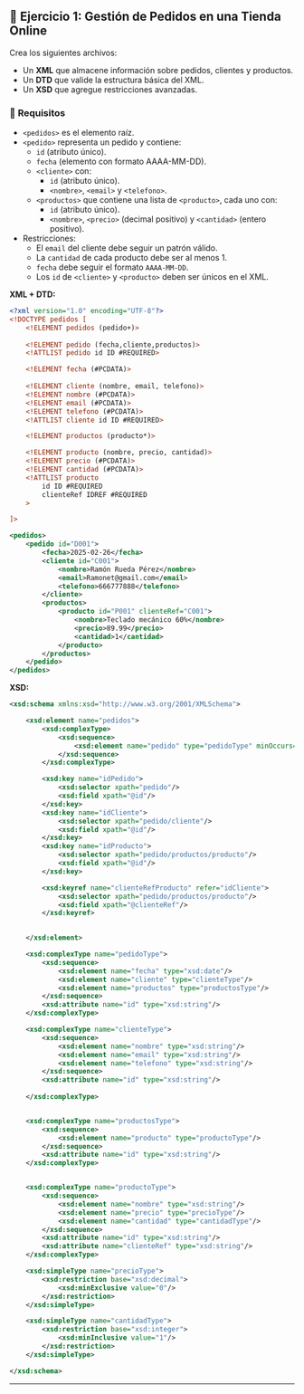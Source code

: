 ## 📌 **Ejercicio 1: Gestión de Pedidos en una Tienda Online**
Crea los siguientes archivos:
- Un **XML** que almacene información sobre pedidos, clientes y productos.
- Un **DTD** que valide la estructura básica del XML.
- Un **XSD** que agregue restricciones avanzadas.

### 🎯 **Requisitos**
- `<pedidos>` es el elemento raíz.
- `<pedido>` representa un pedido y contiene:
  - `id` (atributo único).
  - `fecha` (elemento con formato AAAA-MM-DD).
  - `<cliente>` con:
    - `id` (atributo único).
    - `<nombre>`, `<email>` y `<telefono>`.
  - `<productos>` que contiene una lista de `<producto>`, cada uno con:
    - `id` (atributo único).
    - `<nombre>`, `<precio>` (decimal positivo) y `<cantidad>` (entero positivo).
- Restricciones:
  - El `email` del cliente debe seguir un patrón válido.
  - La `cantidad` de cada producto debe ser al menos 1.
  - `fecha` debe seguir el formato `AAAA-MM-DD`.
  - Los `id` de `<cliente>` y `<producto>` deben ser únicos en el XML.

**XML + DTD:**
```xml
<?xml version="1.0" encoding="UTF-8"?>
<!DOCTYPE pedidos [
    <!ELEMENT pedidos (pedido+)>
    
    <!ELEMENT pedido (fecha,cliente,productos)>
    <!ATTLIST pedido id ID #REQUIRED>

    <!ELEMENT fecha (#PCDATA)>
    
    <!ELEMENT cliente (nombre, email, telefono)>
    <!ELEMENT nombre (#PCDATA)>
    <!ELEMENT email (#PCDATA)>
    <!ELEMENT telefono (#PCDATA)>
    <!ATTLIST cliente id ID #REQUIRED>

    <!ELEMENT productos (producto*)>

    <!ELEMENT producto (nombre, precio, cantidad)>
    <!ELEMENT precio (#PCDATA)>
    <!ELEMENT cantidad (#PCDATA)>
    <!ATTLIST producto 
        id ID #REQUIRED
        clienteRef IDREF #REQUIRED
    >

]>

<pedidos>
    <pedido id="D001">
        <fecha>2025-02-26</fecha>
        <cliente id="C001">
            <nombre>Ramón Rueda Pérez</nombre>
            <email>Ramonet@gmail.com</email>
            <telefono>666777888</telefono>
        </cliente>
        <productos>
            <producto id="P001" clienteRef="C001">
                <nombre>Teclado mecánico 60%</nombre>
                <precio>89.99</precio>
                <cantidad>1</cantidad>
            </producto>
        </productos>
    </pedido>
</pedidos>
```

**XSD:**
```xml
<xsd:schema xmlns:xsd="http://www.w3.org/2001/XMLSchema">

    <xsd:element name="pedidos">
        <xsd:complexType>
            <xsd:sequence>
                <xsd:element name="pedido" type="pedidoType" minOccurs="1" maxOccurs="unbounded"/>
            </xsd:sequence>
        </xsd:complexType>

        <xsd:key name="idPedido">
            <xsd:selector xpath="pedido"/>
            <xsd:field xpath="@id"/>
        </xsd:key>
        <xsd:key name="idCliente">
            <xsd:selector xpath="pedido/cliente"/>
            <xsd:field xpath="@id"/>
        </xsd:key>
        <xsd:key name="idProducto">
            <xsd:selector xpath="pedido/productos/producto"/>
            <xsd:field xpath="@id"/>
        </xsd:key>

        <xsd:keyref name="clienteRefProducto" refer="idCliente">
            <xsd:selector xpath="pedido/productos/producto"/>
            <xsd:field xpath="@clienteRef"/>
        </xsd:keyref>
        

    </xsd:element>

    <xsd:complexType name="pedidoType">
        <xsd:sequence>
            <xsd:element name="fecha" type="xsd:date"/>
            <xsd:element name="cliente" type="clienteType"/>
            <xsd:element name="productos" type="productosType"/>
        </xsd:sequence>
        <xsd:attribute name="id" type="xsd:string"/>
    </xsd:complexType>

    <xsd:complexType name="clienteType">
        <xsd:sequence>
            <xsd:element name="nombre" type="xsd:string"/>
            <xsd:element name="email" type="xsd:string"/>
            <xsd:element name="telefono" type="xsd:string"/>
        </xsd:sequence>
        <xsd:attribute name="id" type="xsd:string"/>
            
    </xsd:complexType>


    <xsd:complexType name="productosType">
        <xsd:sequence>
            <xsd:element name="producto" type="productoType"/>
        </xsd:sequence>
        <xsd:attribute name="id" type="xsd:string"/>
    </xsd:complexType>


    <xsd:complexType name="productoType">
        <xsd:sequence>
            <xsd:element name="nombre" type="xsd:string"/>
            <xsd:element name="precio" type="precioType"/>
            <xsd:element name="cantidad" type="cantidadType"/>
        </xsd:sequence>
        <xsd:attribute name="id" type="xsd:string"/>
        <xsd:attribute name="clienteRef" type="xsd:string"/>
    </xsd:complexType>

    <xsd:simpleType name="precioType">
        <xsd:restriction base="xsd:decimal">
            <xsd:minExclusive value="0"/>
        </xsd:restriction>
    </xsd:simpleType>

    <xsd:simpleType name="cantidadType">
        <xsd:restriction base="xsd:integer">
            <xsd:minInclusive value="1"/>
        </xsd:restriction>
    </xsd:simpleType>

</xsd:schema>
```

---
